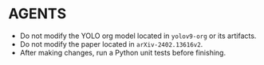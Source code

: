 # AGENTS

- Do not modify the YOLO org model located in `yolov9-org` or its artifacts.
- Do not modify the paper located in `arXiv-2402.13616v2`.
- After making changes, run a Python unit tests before finishing.
